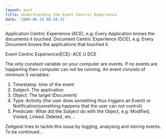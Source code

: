 ```yaml
---
layout: post
title: Understanding the Event Centric Experience
date: '2009-06-29 00:58:32'
---
```


Application Centric Experience (ACE), e.g: Every Application knows the documents it touched.
Document Centric Experience (DCE), e.g: Every Document knows the applications that touched it.

Event Centric Experience(ECE): ACE U DCE

The only constant variable on your computer are events. If no events are happening then computer can not be running.
An event consists of minimum 5 variables:

1) Timestamp: time of the event
2) Subject: The application
3) Object: The target (Document)
4) Type: Activity (the user does something thus triggers an Event) or Notification(something happens that the user can not control)
5) Predicate: What did the Subject do with the Object, e.g: Modified, Visited, Linked. Deleted, etc...

Zeitgeist tries to tackle this issue by logging, analysing and storing events.
To be continued...